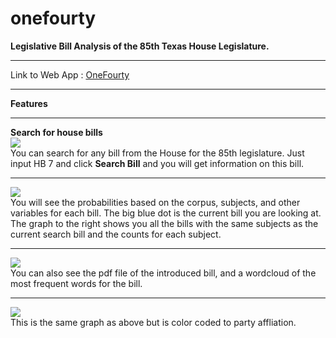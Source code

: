 # onefourty
<b>Legislative Bill Analysis of the 85th Texas House Legislature.</b> 
<hr>
Link to Web App : <a href ="https://velaraptor.shinyapps.io/tx_lege_house_analysis/">OneFourty</a>
<hr>
<b>Features</b>
<hr>
<b> Search for house bills</b>
<br>
<img src="https://raw.github.com/velaraptor/onefourty/master/screeshots/searchbox.png")>
<br> You can search for any bill from the House for the 85th legislature. Just input HB 7 and click <b>Search Bill</b> and you will get information on this bill. 
<hr>
<img src="https://raw.github.com/velaraptor/onefourty/master/screeshots/housebill.png")>
<br> You will see the probabilities based on the corpus, subjects, and other variables for each bill. The big blue dot is the current bill you are looking at. The graph to the right shows you all the bills with the same subjects as the current search bill and the counts for each subject. 
<hr>
<img src="https://raw.github.com/velaraptor/onefourty/master/screeshots/wordcloud.png")>
<br> You can also see the pdf file of the introduced bill, and a wordcloud of the most frequent words for the bill. 
<hr>
<img src="https://raw.github.com/velaraptor/onefourty/master/screeshots/houseprob.png")>
<br>This is the same graph as above but is color coded to party affliation. 
